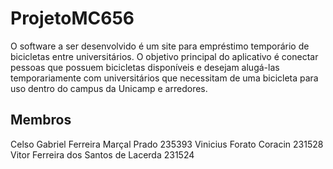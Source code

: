# ProjetoMC656
O software a ser desenvolvido é um site para empréstimo temporário de bicicletas entre universitários. O objetivo principal do aplicativo é conectar pessoas que possuem bicicletas disponíveis e desejam alugá-las temporariamente com universitários que necessitam de uma bicicleta para uso dentro do campus da Unicamp e arredores.

## Membros
Celso Gabriel Ferreira Marçal Prado 235393
Vinicius Forato Coracin 231528
Vitor Ferreira dos Santos de Lacerda 231524